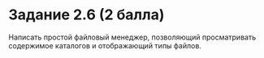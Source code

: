 # Задание 2.6 (2 балла)
Написать простой файловый менеджер, позволяющий просматривать содержимое каталогов и отображающий типы файлов.